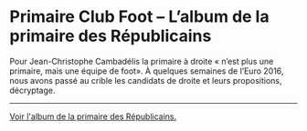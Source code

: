 # Primaire Club Foot – L’album de la primaire des Républicains

<p>Pour Jean-Christophe Cambadélis la primaire à droite « n’est plus une primaire, mais une équipe de foot». À quelques semaines de l’Euro 2016, nous avons passé au crible les candidats de droite et leurs propositions, décryptage.</p>

<hr/>

[Voir l'album de la primaire des Républicains.](http://bit.ly/PrimaireClubFoot)